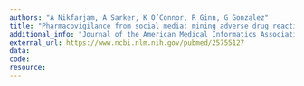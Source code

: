 ```yaml
---
authors: "A Nikfarjam, A Sarker, K O’Connor, R Ginn, G Gonzalez"
title: "Pharmacovigilance from social media: mining adverse drug reaction mentions using sequence labeling with word embedding cluster features"
additional_info: "Journal of the American Medical Informatics Association (JAMIA). DOI"
external_url: https://www.ncbi.nlm.nih.gov/pubmed/25755127
data:
code:
resource:
---
```

